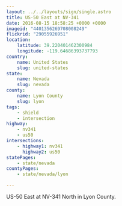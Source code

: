 ```yaml
---
layout: ../../layouts/sign/single.astro
title: US-50 East at NV-341
date: 2016-08-15 18:58:25 +0000 +0000
imageid: "4401356269708008249"
flickrid: "29055926951"
location:
    latitude: 39.220401462300984
    longitude: -119.64686393737793
country:
    name: United States
    slug: united-states
state:
    name: Nevada
    slug: nevada
county:
    name: Lyon County
    slug: lyon
tags:
    - shield
    - intersection
highway:
    - nv341
    - us50
intersections:
    - highway1: nv341
      highway2: us50
statePages:
    - state/nevada
countyPages:
    - state/nevada/lyon

---
```

US-50 East at NV-341 North in Lyon County.
